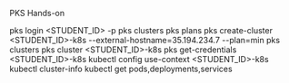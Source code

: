 PKS Hands-on

pks login <STUDENT_ID> -p <PASSWORD>
pks clusters
pks plans
pks create-cluster <STUDENT_ID>-k8s --external-hostname=35.194.234.7 --plan=min
pks clusters
pks cluster <STUDENT_ID>-k8s
pks get-credentials <STUDENT_ID>-k8s
kubectl config use-context <STUDENT_ID>-k8s
kubectl cluster-info
kubectl get pods,deployments,services
